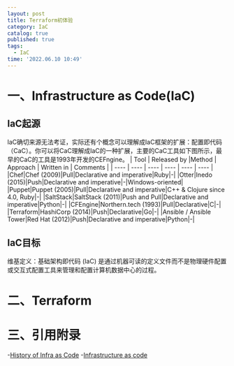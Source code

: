 ```yaml
---
layout: post
title: Terraform初体验
category: IaC
catalog: true
published: true
tags:
  - IaC
time: '2022.06.10 10:49'
---
```


# 一、Infrastructure as Code(IaC)
## IaC起源
IaC确切来源无法考证，实际还有个概念可以理解成IaC框架的扩展：配置即代码（CaC）。你可以将CaC理解成IaC的一种扩展，主要的CaC工具如下图所示，最早的CaC的工具是1993年开发的CEFngine。
| Tool | Released by |Method | Approach | Written in | Comments |
| ---- | ---- | ---- | ---- | ---- | ---- |
|Chef|Chef (2009)|Pull|Declarative and imperative|Ruby|-|
|Otter|Inedo (2015)|Push|Declarative and imperative|-|Windows-oriented|
|Puppet|Puppet (2005)|Pull|Declarative and imperative|C++ & Clojure since 4.0, Ruby|-|
|SaltStack|SaltStack (2011)|Push and Pull|Declarative and imperative|Python|-|
|CFEngine|Northern.tech (1993)|Pull|Declarative|C|-|
|Terraform|HashiCorp (2014)|Push|Declarative|Go|-|
|Ansible / Ansible Tower|Red Hat (2012)|Push|Declarative and imperative|Python|-|

## IaC目标
维基定义：基础架构即代码 (IaC) 是通过机器可读的定义文件而不是物理硬件配置或交互式配置工具来管理和配置计算机数据中心的过程。

# 二、Terraform

# 三、引用附录
-[History of Infra as Code](https://www.infoq.com/presentations/history-infra-as-code/)
-[Infrastructure as code](https://en.wikipedia.org/wiki/Infrastructure_as_code)
